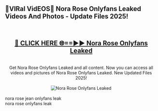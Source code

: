 <h2>🔴VIRal VidEOS🔴 Nora Rose Onlyfans Leaked Videos And Photos - Update Files 2025!</h2>
<br>
<div align="center">
<h2><a href="https://virallinks.top/odZfE0" rel="nofollow">🔴 CLICK HERE 🌐==►► Nora Rose Onlyfans Leaked</a></h2>
<br>
Get Nora Rose Onlyfans Leaked and all content. Now you can access all videos and pictures of Nora Rose Onlyfans Leaked. New Updated Files 2025!
<br>
<br>
<a href="https://virallinks.top/odZfE0" rel="nofollow" data-target="animated-image.originalLink"><img src="https://i.imgur.com/dJHk4Zq.gif)" alt="Nora Rose Onlyfans Leaked" style="max-width: 100%; display: inline-block;" data-target="animated-image.originalImage"></a>
</div>
<br>
nora rose jean onlyfans leak<br>
nora rose onlyfans leak